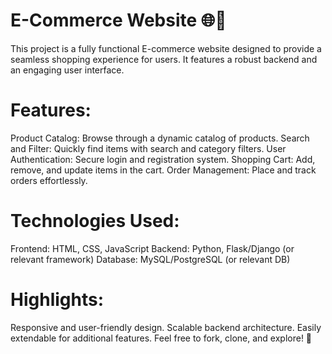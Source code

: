 # E-Commerce Website 🌐🛒
This project is a fully functional E-commerce website designed to provide a seamless shopping experience for users. It features a robust backend and an engaging user interface.

# Features:
Product Catalog: Browse through a dynamic catalog of products.
Search and Filter: Quickly find items with search and category filters.
User Authentication: Secure login and registration system.
Shopping Cart: Add, remove, and update items in the cart.
Order Management: Place and track orders effortlessly.
# Technologies Used:
Frontend: HTML, CSS, JavaScript
Backend: Python, Flask/Django (or relevant framework)
Database: MySQL/PostgreSQL (or relevant DB)
# Highlights:
Responsive and user-friendly design.
Scalable backend architecture.
Easily extendable for additional features.
Feel free to fork, clone, and explore! 🚀
